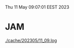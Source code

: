 Thu 11 May 09:07:01 EEST 2023
# JAM
<a href='./cache/202305/11_09.log'>./cache/202305/11_09.log</a>
